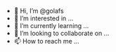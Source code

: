 - 👋 Hi, I’m @golafs
- 👀 I’m interested in ...
- 🌱 I’m currently learning ...
- 💞️ I’m looking to collaborate on ...
- 📫 How to reach me ...

<!---
golafs/golafs is a ✨ special ✨ repository because its `README.md` (this file) appears on your GitHub profile.
You can click the Preview link to take a look at your changes.
--->

